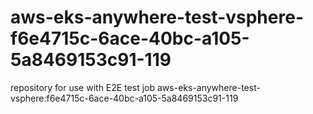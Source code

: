 # aws-eks-anywhere-test-vsphere-f6e4715c-6ace-40bc-a105-5a8469153c91-119
repository for use with E2E test job aws-eks-anywhere-test-vsphere:f6e4715c-6ace-40bc-a105-5a8469153c91-119
